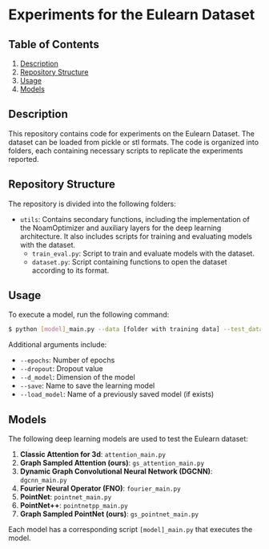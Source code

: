 # Experiments for the Eulearn Dataset


## Table of Contents

1. [Description](#description)
2. [Repository Structure](#repository-structure)
3. [Usage](#usage)
4. [Models](#models)


## Description

This repository contains code for experiments on the Eulearn Dataset. The dataset can be loaded from pickle or stl formats. The code is organized into folders, each containing necessary scripts to replicate the experiments reported.


## Repository Structure

The repository is divided into the following folders:

* `utils`: Contains secondary functions, including the implementation of the NoamOptimizer and auxiliary layers for the deep learning architecture. It also includes scripts for training and evaluating models with the dataset.
	+ `train_eval.py`: Script to train and evaluate models with the dataset.
	+ `dataset.py`: Script containing functions to open the dataset according to its format.


## Usage

To execute a model, run the following command:
```bash
$ python [model]_main.py --data [folder with training data] --test_data [folder with test data]
```
Additional arguments include:

* `--epochs`: Number of epochs
* `--dropout`: Dropout value
* `--d_model`: Dimension of the model
* `--save`: Name to save the learning model
* `--load_model`: Name of a previously saved model (if exists)


## Models

The following deep learning models are used to test the Eulearn dataset:

1. **Classic Attention for 3d**: `attention_main.py`
2. **Graph Sampled Attention (ours)**: `gs_attention_main.py`
3. **Dynamic Graph Convolutional Neural Network (DGCNN)**: `dgcnn_main.py`
4. **Fourier Neural Operator (FNO)**: `fourier_main.py`
5. **PointNet**: `pointnet_main.py`
6. **PointNet++**: `pointnetpp_main.py`
7. **Graph Sampled PointNet (ours)**: `gs_pointnet_main.py`

Each model has a corresponding script `[model]_main.py` that executes the model.
